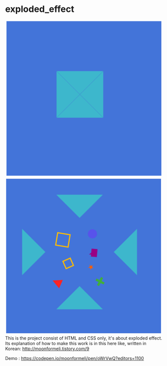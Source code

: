 # exploded_effect
![1](./img/1.PNG) ![2](./img/2.PNG) <br />
This is the project consist of HTML and CSS only, it's about exploded effect.
Its explanation of how to make this work is in this here like, written in Korean: http://moonformeli.tistory.com/9

Demo : https://codepen.io/moonformeli/pen/oWrVwQ?editors=1100
